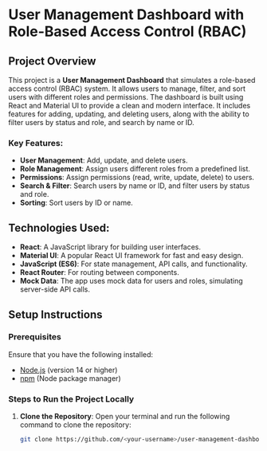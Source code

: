 # User Management Dashboard with Role-Based Access Control (RBAC)

## Project Overview

This project is a **User Management Dashboard** that simulates a role-based access control (RBAC) system. It allows users to manage, filter, and sort users with different roles and permissions. The dashboard is built using React and Material UI to provide a clean and modern interface. It includes features for adding, updating, and deleting users, along with the ability to filter users by status and role, and search by name or ID.

### Key Features:
- **User Management**: Add, update, and delete users.
- **Role Management**: Assign users different roles from a predefined list.
- **Permissions**: Assign permissions (read, write, update, delete) to users.
- **Search & Filter**: Search users by name or ID, and filter users by status and role.
- **Sorting**: Sort users by ID or name.

## Technologies Used:
- **React**: A JavaScript library for building user interfaces.
- **Material UI**: A popular React UI framework for fast and easy design.
- **JavaScript (ES6)**: For state management, API calls, and functionality.
- **React Router**: For routing between components.
- **Mock Data**: The app uses mock data for users and roles, simulating server-side API calls.

## Setup Instructions

### Prerequisites

Ensure that you have the following installed:
- [Node.js](https://nodejs.org/) (version 14 or higher)
- [npm](https://www.npmjs.com/) (Node package manager)

### Steps to Run the Project Locally

1. **Clone the Repository**:
   Open your terminal and run the following command to clone the repository:

   ```bash
   git clone https://github.com/<your-username>/user-management-dashboard.git
